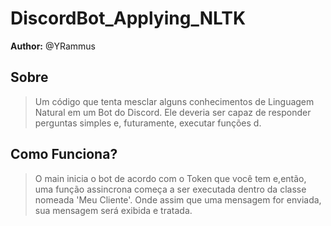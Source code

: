 # DiscordBot_Applying_NLTK
**Author:** @YRammus


## Sobre
> Um código que tenta mesclar alguns conhecimentos de Linguagem Natural em um Bot do Discord. Ele deveria ser capaz de responder perguntas simples e, futuramente, executar funções d.   


## Como Funciona? 
> O main inicia o bot de acordo com o Token que você tem e,então, uma função assincrona começa a ser executada dentro da classe nomeada 'Meu Cliente'. Onde assim que uma mensagem for enviada, sua mensagem será exibida e tratada.
